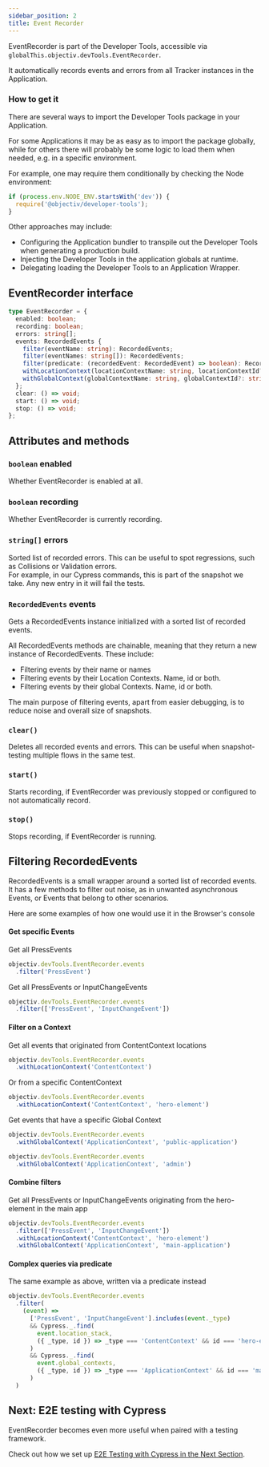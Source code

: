 ```yaml
---
sidebar_position: 2
title: Event Recorder
---
```


EventRecorder is part of the Developer Tools, accessible via `globalThis.objectiv.devTools.EventRecorder`. 

It automatically records events and errors from all Tracker instances in the Application.

### How to get it
There are several ways to import the Developer Tools package in your Application.

For some Applications it may be as easy as to import the package globally, while for others there will probably be some logic to load them when needed, e.g. in a specific environment.  

For example, one may require them conditionally by checking the Node environment:
```ts
if (process.env.NODE_ENV.startsWith('dev')) {
  require('@objectiv/developer-tools');
}
```

Other approaches may include:
- Configuring the Application bundler to transpile out the Developer Tools when generating a production build.
- Injecting the Developer Tools in the application globals at runtime.
- Delegating loading the Developer Tools to an Application Wrapper. 

## EventRecorder interface

```ts
type EventRecorder = {
  enabled: boolean;
  recording: boolean;
  errors: string[];
  events: RecordedEvents {
    filter(eventName: string): RecordedEvents;
    filter(eventNames: string[]): RecordedEvents;
    filter(predicate: (recordedEvent: RecordedEvent) => boolean): RecordedEvents;
    withLocationContext(locationContextName: string, locationContextId?: string): RecordedEvents;
    withGlobalContext(globalContextName: string, globalContextId?: string): RecordedEvents;
  };
  clear: () => void;
  start: () => void;
  stop: () => void;
};

```

## Attributes and methods 

### `boolean` enabled
Whether EventRecorder is enabled at all.

### `boolean` recording
Whether EventRecorder is currently recording.
 
### `string[]` errors
Sorted list of recorded errors. This can be useful to spot regressions, such as Collisions or Validation errors.  
For example, in our Cypress commands, this is part of the snapshot we take. Any new entry in it will fail the tests. 

### `RecordedEvents` events
Gets a RecordedEvents instance initialized with a sorted list of recorded events.  

All RecordedEvents methods are chainable, meaning that they return a new instance of RecordedEvents. These include:
 - Filtering events by their name or names 
 - Filtering events by their Location Contexts. Name, id or both.
 - Filtering events by their global Contexts. Name, id or both.

The main purpose of filtering events, apart from easier debugging, is to reduce noise and overall size of snapshots.

### `clear()` 
Deletes all recorded events and errors. This can be useful when snapshot-testing multiple flows in the same test.
 
### `start()`
Starts recording, if EventRecorder was previously stopped or configured to not automatically record.

### `stop()`
Stops recording, if EventRecorder is running.

## Filtering RecordedEvents
RecordedEvents is a small wrapper around a sorted list of recorded events.  
It has a few methods to filter out noise, as in unwanted asynchronous Events, or Events that belong to other scenarios.

Here are some examples of how one would use it in the Browser's console

#### Get specific Events

Get all PressEvents
```js
objectiv.devTools.EventRecorder.events
  .filter('PressEvent')
```

Get all PressEvents or InputChangeEvents
```js
objectiv.devTools.EventRecorder.events
  .filter(['PressEvent', 'InputChangeEvent'])
```

#### Filter on a Context
Get all events that originated from ContentContext locations
```js
objectiv.devTools.EventRecorder.events
  .withLocationContext('ContentContext')
```

Or from a specific ContentContext
```js
objectiv.devTools.EventRecorder.events
  .withLocationContext('ContentContext', 'hero-element')
```

Get events that have a specific Global Context
```js
objectiv.devTools.EventRecorder.events
  .withGlobalContext('ApplicationContext', 'public-application')

objectiv.devTools.EventRecorder.events
  .withGlobalContext('ApplicationContext', 'admin')
```

#### Combine filters
Get all PressEvents or InputChangeEvents originating from the hero-element in the main app
```js
objectiv.devTools.EventRecorder.events
  .filter(['PressEvent', 'InputChangeEvent'])
  .withLocationContext('ContentContext', 'hero-element')
  .withGlobalContext('ApplicationContext', 'main-application')
```

#### Complex queries via predicate
The same example as above, written via a predicate instead
```js
objectiv.devTools.EventRecorder.events
  .filter(
    (event) =>
      ['PressEvent', 'InputChangeEvent'].includes(event._type) 
      && Cypress._.find(
        event.location_stack,
        ({ _type, id }) => _type === 'ContentContext' && id === 'hero-element'
      )
      && Cypress._.find(
        event.global_contexts,
        ({ _type, id }) => _type === 'ApplicationContext' && id === 'main-application'
      )
  )
```

## Next: E2E testing with Cypress
EventRecorder becomes even more useful when paired with a testing framework.  

Check out how we set up [E2E Testing with Cypress in the Next Section](/tracking/testing/cypress.md).